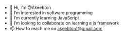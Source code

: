 - 👋 Hi, I’m @Akeebton
- 👀 I’m interested in software programming
- 🌱 I’m currently learning JavaScript
- 💞️ I’m looking to collaborate on learning a js framework
- 📫 How to reach me on akeebton1@gmail.com

<!---
Akeebton/Akeebton is a ✨ special ✨ repository because its `README.md` (this file) appears on your GitHub profile.
You can click the Preview link to take a look at your changes.
--->
